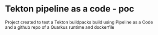 #  Tekton pipeline as a code - poc

Project created to test a Tekton buildpacks build using Pipeline as a Code and a github repo of a Quarkus runtime and dockerfile